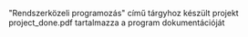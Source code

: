 "Rendszerközeli programozás" című tárgyhoz készült projekt
project_done.pdf tartalmazza a program dokumentációját
